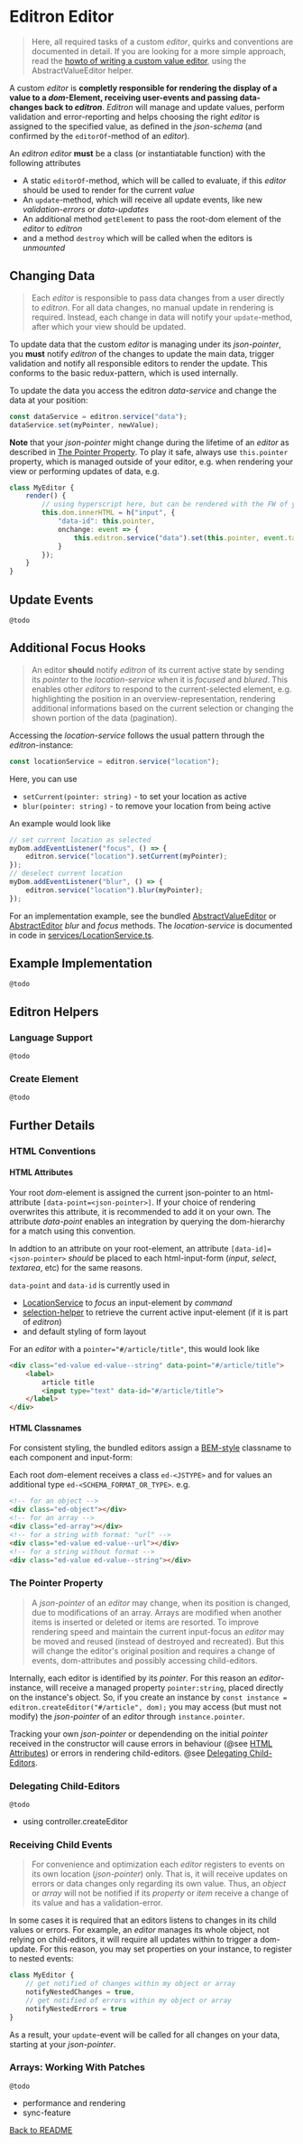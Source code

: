 # Editron Editor

> Here, all required tasks of a custom _editor_, quirks and conventions are documented in detail. If you are looking for a more simple approach, read the [howto of writing a custom value editor](howto-write-value-editor.md), using the AbstractValueEditor helper.

A custom _editor_ is **completly responsible for rendering the display of a value to a _dom_-Element, receiving user-events and passing data-changes back to _editron_**. _Editron_ will manage and update values, perform validation and error-reporting and helps choosing the right _editor_ is assigned to the specified value, as defined in the _json-schema_ (and confirmed by the `editorOf`-method of an _editor_).

An _editron editor_ **must** be a class (or instantiatable function) with the following attributes

- A static `editorOf`-method, which will be called to evaluate, if this _editor_ should be used to render for the current _value_
- An `update`-method, which will receive all update events, like new _validation-errors_ or _data-updates_
- An additional method `getElement` to pass the root-dom element of the _editor_ to _editron_ 
- and a method `destroy` which will be called when the editors is _unmounted_


## Changing Data

> Each _editor_ is responsible to pass data changes from a user directly to _editron_. For all data changes, no manual update in rendering is required. Instead, each change in data will notify your `update`-method, after which your view should be updated. 

To update data that the custom _editor_ is managing under its _json-pointer_, you **must** notify _editron_ of the changes to update the main data, trigger validation and notify all responsible editors to render the update. This conforms to the basic redux-pattern, which is used internally.

To update the data you access the editron _data-service_ and change the data at your position:

```ts
const dataService = editron.service("data");
dataService.set(myPointer, newValue);
```

**Note** that your _json-pointer_ might change during the lifetime of an _editor_ as described in [The Pointer Property](#the-pointer-property). To play it safe, always use `this.pointer` property, which is managed outside of your editor, e.g. when rendering your view or performing updates of data, e.g.

```ts
class MyEditor {
    render() {
        // using hyperscript here, but can be rendered with the FW of your choice
        this.dom.innerHTML = h("input", {
            "data-id": this.pointer,
            onchange: event => {
                this.editron.service("data").set(this.pointer, event.target.value);
            }
        });
    }
}
```



## Update Events

`@todo`


## Additional Focus Hooks

> An editor **should** notify _editron_ of its current active state by sending its _pointer_ to the _location-service_ when it is _focused_ and _blured_. This enables other _editors_ to respond to the current-selected element, e.g. highlighting the position in an overview-representation, rendering additional informations based on the current selection or changing the shown portion of the data (pagination).

Accessing the _location-service_ follows the usual pattern through the _editron_-instance:

```ts
const locationService = editron.service("location");
```

Here, you can use 

- `setCurrent(pointer: string)` - to set your location as active
- `blur(pointer: string)` - to remove your location from being active

An example would look like

```ts
// set current location as selected
myDom.addEventListener("focus", () => {
    editron.service("location").setCurrent(myPointer);
});
// deselect current location
myDom.addEventListener("blur", () => {
    editron.service("location").blur(myPointer);
});
```

For an implementation example, see the bundled [AbstractValueEditor](../src/editors/AbstractValueEditor.ts) or [AbstractEditor](../src/editors/AbstractEditor.ts) _blur_ and _focus_ methods. The _location-service_ is documented in code in [services/LocationService.ts](../src/services/LocationService.ts).



## Example Implementation

`@todo`


## Editron Helpers

### Language Support

`@todo`


### Create Element

`@todo`


## Further Details

### HTML Conventions

#### HTML Attributes

Your root _dom_-element is assigned the current json-pointer to an html-attribute `[data-point=<json-pointer>]`. If your choice of rendering overwrites this attribute, it is recommended to add it on your own. The attribute _data-point_ enables an integration by querying the dom-hierarchy for a match using this convention.

In addtion to an attribute on your root-element, an attribute `[data-id]=<json-pointer>` _should_ be placed to each html-input-form (_input_, _select_, _textarea_, etc) for the same reasons.

`data-point` and `data-id` is currently used in

- [LocationService](../src/services/LocationService.ts) to _focus_ an input-element by _command_
- [selection-helper](../src/utils/selection.ts) to retrieve the current active input-element (if it is part of _editron_)
- and default styling of form layout

For an _editor_ with a `pointer="#/article/title"`, this would look like

```html
<div class="ed-value ed-value--string" data-point="#/article/title">
    <label>
        article title 
        <input type="text" data-id="#/article/title">
    </label>
</div>
```


#### HTML Classnames

For consistent styling, the bundled editors assign a [BEM-style](http://getbem.com/introduction/) classname to each component and input-form:

Each root _dom_-element receives a class `ed-<JSTYPE>` and for values an additional type `ed-<SCHEMA_FORMAT_OR_TYPE>`. e.g.

```html
<!-- for an object -->
<div class="ed-object"></div>
<!-- for an array -->
<div class="ed-array"></div>
<!-- for a string with format: "url" -->
<div class="ed-value ed-value--url"></div>
<!-- for a string without format -->
<div class="ed-value ed-value--string"></div>
```


### The Pointer Property

> A _json-pointer_ of an _editor_ may change, when its position is changed, due to modifications of an array. Arrays are modified when another items is inserted or deleted or items are resorted. To improve rendering speed and maintain the current input-focus an _editor_ may be moved and reused (instead of destroyed and recreated). But this will change the editor's original position and requires a change of events, dom-attributes and possibly accessing child-editors.  

Internally, each editor is identified by its _pointer_. For this reason an _editor_-instance, will receive a managed property `pointer:string`, placed directly on the instance's object. So, if you create an instance by `const instance = editron.createEditor("#/article", dom);` you may access (but must not modify) the _json-pointer_ of an _editor_ through `instance.pointer`. 

Tracking your own _json-pointer_ or dependending on the initial _pointer_ received in the constructor will cause errors in behaviour (@see [HTML Attributes](#html-attributes)) or errors in rendering child-editors. @see [Delegating Child-Editors](#delegating-child-editors).


### Delegating Child-Editors

`@todo`

- using controller.createEditor


### Receiving Child Events

> For convenience and optimization each _editor_ registers to events on its own location (_json-pointer_) only. That is, it will receive updates on errors or data changes only regarding its own value. Thus, an _object_ or _array_ will not be notified if its _property_ or _item_ receive a change of its value and has a validation-error.

In some cases it is required that an editors listens to changes in its child values or errors. For example, an _editor_ manages its whole object, not relying on child-editors, it will require all updates within to trigger a dom-update. For this reason, you may set properties on your instance, to register to nested events:

```ts
class MyEditor {
    // get notified of changes within my object or array
    notifyNestedChanges = true,
    // get notified of errors within my object or array
    notifyNestedErrors = true
}
``` 

As a result, your `update`-event will be called for all changes on your data, starting at your _json-pointer_.


### Arrays: Working With Patches

`@todo`

- performance and rendering
- sync-feature



[Back to README](../README.md)